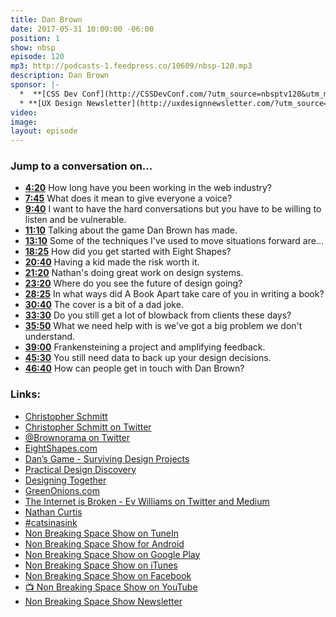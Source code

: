 ```yaml
---
title: Dan Brown
date: 2017-05-31 10:00:00 -06:00
position: 1
show: nbsp
episode: 120
mp3: http://podcasts-1.feedpress.co/10609/nbsp-120.mp3
description: Dan Brown
sponsor: |-
  *  **[CSS Dev Conf](http://CSSDevConf.com/?utm_source=nbsptv120&utm_medium=podcast&utm_campaign=cssdevconf2017)** — Conference dedicated to CSS and its super friend technologies like JavaScript, Sass, npm, and more. A limited supply of Early Bird Tickets now on sale. [Register now!](http://CSSDevConf.com/?utm_source=nbsptv120&utm_medium=podcast&utm_campaign=cssdevconf2017)
  * **[UX Design Newsletter](http://uxdesignnewsletter.com/?utm_source=nbsptv120&utm_medium=podcast&utm_campaign=uxdesignnewsletter)** — A weekly free newsletter containing a collection of tutorials, articles, and videos about front-end design and development, plus tips on how to bring better engagement to the multi-device world curated by Christopher Schmitt. [Sign up now!](http://uxdesignnewsletter.com/?utm_source=nbsptv120&utm_medium=podcast&utm_campaign=uxdesignnewsletter)
video:
image:
layout: episode
---
```


### Jump to a conversation on...

* **[4:20](#t=4:20)** How long have you been working in the web industry?
* **[7:45](#t=7:45)** What does it mean to give everyone a voice?
* **[9:40](#t=9:40)** I want to have the hard conversations but you have to be willing to listen and be vulnerable.
* **[11:10](#t=11:10)** Talking about the game Dan Brown has made.
* **[13:10](#t=13:10)** Some of the techniques I've used to move situations forward are...
* **[18:25](#t=18:25)** How did you get started with Eight Shapes?
* **[20:40](#t=20:40)** Having a kid made the risk worth it.
* **[21:20](#t=21:20)** Nathan's doing great work on design systems.
* **[23:20](#t=23:20)** Where do you see the future of design going?
* **[28:25](#t=28:25)** In what ways did A Book Apart take care of you in writing a book?
* **[30:40](#t=30:40)** The cover is a bit of a dad joke.
* **[33:30](#t=33:30)** Do you still get a lot of blowback from clients these days?
* **[35:50](#t=35:50)** What we need help with is we've got a big problem we don't understand.
* **[39:00](#t=39:00)** Frankensteining a project and amplifying feedback.
* **[45:30](#t=45:30)** You still need data to back up your design decisions.
* **[46:40](#t=46:40)** How can people get in touch with Dan Brown?


### Links:

* [Christopher Schmitt](http://Christopher.org)
* [Christopher Schmitt on Twitter](https://twitter.com/teleject)
* [@Brownorama on Twitter](https://twitter.com/brownorama)
* [EightShapes.com](http://eightshapes.com/dan-brown.html)
* [Dan’s Game - Surviving Design Projects](https://www.thegamecrafter.com/games/surviving-design-projects-v2)
* [Practical Design Discovery](https://abookapart.com/products/practical-design-discovery)
* [Designing Together](http://designingtogetherbook.com)
* [GreenOnions.com](https://greenonions.com)
* [The Internet is Broken - Ev Williams on Twitter and Medium](https://www.nytimes.com/2017/05/20/technology/evan-williams-medium-twitter-internet.html?_r=0)
* [Nathan Curtis](https://twitter.com/nathanacurtis)
* [#catsinasink](https://twitter.com/hashtag/catsinasink?src=hash)
* [Non Breaking Space Show on TuneIn](http://tunein.com/radio/Non-Breaking-Space-Show-p885155/)
* [Non Breaking Space Show for Android](http://subscribeonandroid.com/feeds.goodstuff.fm/nbsp)
* [Non Breaking Space Show on Google Play](https://playmusic.app.goo.gl/?ibi=com.google.PlayMusic&isi=691797987&ius=googleplaymusic&link=https://play.google.com/music/m/Iw5ik6iwalo5vmda5rqyrotdney?t%3DNon_Breaking_Space_Show%26pcampaignid%3DMKT-na-all-co-pr-mu-pod-16)
* [Non Breaking Space Show on iTunes](https://itunes.apple.com/ca/podcast/non-breaking-space-show/id507162981?mt=2&ign-mpt=uo%3D4)
* [Non Breaking Space Show on Facebook](https://www.facebook.com/nbsptv)
* [📺 Non Breaking Space Show on YouTube](https://www.youtube.com/channel/UC--mqA75V3CM8hxId0l7e_g?sub_confirmation=1)
* [Non Breaking Space Show Newsletter](http://newsletter.nonbreakingspace.tv/)
